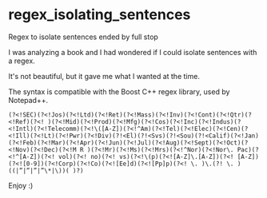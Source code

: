 # regex_isolating_sentences
 Regex to isolate sentences ended by full stop

I was analyzing a book and I had wondered if I could isolate sentences with a regex.

It's not beautiful, but it gave me what I wanted at the time.

The syntax is compatible with the Boost C++ regex library, used by Notepad++.

```
(?<!SEC)(?<!Jos)(?<!Ltd)(?<!Ret)(?<!Mass)(?<!Inv)(?<!Cont)(?<!Qtr)(?<!Ref)(?<! )(?<!Mid)(?<!Prod)(?<!Mfg)(?<!Cos)(?<!Inc)(?<!Indus)(?<!Intl)(?<!Telecomm)(?<!\([A-Z])(?<!^Am)(?<!Tel)(?<!Elec)(?<!Cen)(?<!Ill)(?<!Lt)(?<!Pwr)(?<!Div)(?!<El)(?!<Svs)(?!<Sou)(?!<Calif)(?<!Jan)(?<!Feb)(?<!Mar)(?<!Apr)(?<!Jun)(?<!Jul)(?<!Aug)(?<!Sept)(?<!Oct)(?<!Nov)(?<!Dec)(?<!M R )(?<!Mr)(?<!Ms)(?<!Mrs)(?<!^Nor)(?<!Nor\. Pac)(?<!^[A-Z])(?<! vol)(?<! no)(?<! vs)(?<!\(p)(?<![A-Z]\.[A-Z])(?<! [A-Z])(?<![0-9])(?<!Corp)(?<!Co)(?<![Ee]d)(?<![Pp]p)(?<! \. )\.(?! \. )((|”|”|”|”\*|\))( )?)
```

Enjoy :)
